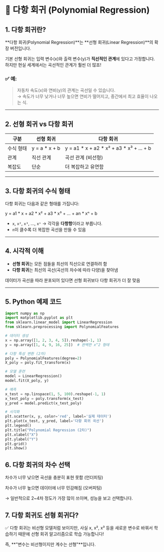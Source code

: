 # 📘 다항 회귀 (Polynomial Regression)

## 1. 다항 회귀란?

**다항 회귀(Polynomial Regression)**는 **선형 회귀(Linear Regression)**의 확장 버전입니다.

기본 선형 회귀는 입력 변수(x)와 출력 변수(y)가 **직선적인 관계**에 있다고 가정합니다.  
하지만 현실 세계에서는 곡선적인 관계가 훨씬 더 많죠!

### ✅ 예:
> 자동차 속도(x)와 연비(y)의 관계는 곡선일 수 있습니다.  
> → 속도가 너무 낮거나 너무 높으면 연비가 떨어지고, 중간에서 최고 효율이 나오는 식.

---

## 2. 선형 회귀 vs 다항 회귀

| 구분           | 선형 회귀                  | 다항 회귀                          |
|----------------|----------------------------|-------------------------------------|
| 수식 형태      | y = a * x + b              | y = a1 * x + a2 * x² + a3 * x³ + ... + b |
| 관계           | 직선 관계                  | 곡선 관계 (비선형)                 |
| 복잡도         | 단순                       | 더 복잡하고 유연함                 |

---

## 3. 다항 회귀의 수식 형태

다항 회귀는 다음과 같은 형태를 가집니다:

y = a1 * x + a2 * x² + a3 * x³ + ... + an * xⁿ + b

- `x`, `x²`, `x³`, ..., `xⁿ` → 각각을 **다항항**이라고 부릅니다.
- `n`이 클수록 더 복잡한 곡선을 만들 수 있음

---

## 4. 시각적 이해

- **선형 회귀**는 모든 점들을 최선의 직선으로 연결하려 함
- **다항 회귀**는 최선의 곡선(곡선의 차수에 따라 다양)을 찾아냄

데이터가 곡선을 따라 분포되어 있다면 선형 회귀보다 다항 회귀가 더 잘 맞음


---

## 5. Python 예제 코드

```python
import numpy as np
import matplotlib.pyplot as plt
from sklearn.linear_model import LinearRegression
from sklearn.preprocessing import PolynomialFeatures

# 데이터 생성
x = np.array([1, 2, 3, 4, 5]).reshape(-1, 1)
y = np.array([1, 4, 9, 16, 25])  # 완벽한 x^2 형태

# 다항 특성 변환 (2차)
poly = PolynomialFeatures(degree=2)
X_poly = poly.fit_transform(x)

# 모델 훈련
model = LinearRegression()
model.fit(X_poly, y)

# 예측
x_test = np.linspace(1, 5, 100).reshape(-1, 1)
x_test_poly = poly.transform(x_test)
y_pred = model.predict(x_test_poly)

# 시각화
plt.scatter(x, y, color='red', label='실제 데이터')
plt.plot(x_test, y_pred, label='다항 회귀 곡선')
plt.legend()
plt.title("Polynomial Regression (2차)")
plt.xlabel("X")
plt.ylabel("Y")
plt.grid()
plt.show()
```
## 6. 다항 회귀의 차수 선택
차수가 너무 낮으면 곡선을 충분히 표현 못함 (언더피팅)

차수가 너무 높으면 데이터에 너무 민감해짐 (오버피팅)

→ 일반적으로 2~4차 정도가 가장 많이 쓰이며, 성능을 보고 선택합니다.

## 7. 다항 회귀도 선형 회귀다?
✅ 다항 회귀는 비선형 모델처럼 보이지만,
사실 x, x², x³ 등을 새로운 변수로 바꿔서 학습하기 때문에
선형 회귀 알고리즘으로 학습 가능합니다!

즉, **"변수는 비선형이지만 계수는 선형"**입니다.

